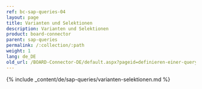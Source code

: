 ```yaml
---
ref: bc-sap-queries-04
layout: page
title: Varianten und Selektionen
description: Varianten und Selektionen
product: board-connector
parent: sap-queries
permalink: /:collection/:path
weight: 1
lang: de_DE
old_url: /BOARD-Connector-DE/default.aspx?pageid=definieren-einer-query
---
```


{% include _content/de/sap-queries/varianten-selektionen.md %}
